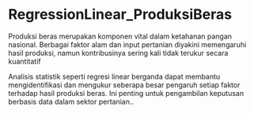 # RegressionLinear_ProduksiBeras
Produksi beras merupakan komponen vital dalam ketahanan pangan nasional. Berbagai faktor alam dan input pertanian diyakini memengaruhi hasil produksi, namun kontribusinya sering kali tidak terukur secara kuantitatif

Analisis statistik seperti regresi linear berganda dapat membantu mengidentifikasi dan mengukur seberapa besar pengaruh setiap faktor terhadap hasil produksi beras. Ini penting untuk pengambilan keputusan berbasis data dalam sektor pertanian..
